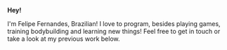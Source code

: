 **Hey!**




I'm Felipe Fernandes, Brazilian!
I love to program, besides playing games, training bodybuilding and learning new things!
Feel free to get in touch or take a look at my previous work below.